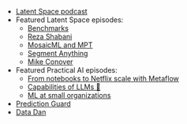 - [Latent Space podcast](https://www.latent.space/podcast)
- Featured Latent Space episodes:
    -  [Benchmarks](https://www.latent.space/p/benchmarks-101#details)
    - [Reza Shabani](https://www.latent.space/p/reza-shabani#details)
    - [MosaicML and MPT](https://www.latent.space/p/mosaic-mpt-7b#details)
    - [Segment Anything](https://www.latent.space/p/segment-anything-roboflow#details)
    - [Mike Conover](https://www.latent.space/p/mike-conover#details)
- Featured Practical AI episodes:
    - [From notebooks to Netflix scale with Metaflow](https://changelog.com/practicalai/150)
    - [Capabilities of LLMs 🤯 ](https://changelog.com/practicalai/219)
    - [ML at small organizations](https://changelog.com/practicalai/207)
- [Prediction Guard](https://www.predictionguard.com/)
- [Data Dan](https://datadan.io/)